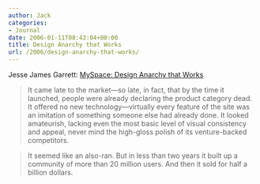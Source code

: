 ```yaml
---
author: Jack
categories:
- Journal
date: 2006-01-11T08:43:04+00:00
title: Design Anarchy that Works
url: /2006/design-anarchy-that-works/
---
```


Jesse James Garrett: [MySpace: Design Anarchy that Works](<http://www.businessweek.com/innovate/content/dec2005/id20051230_570094.htm>) 

> It came late to the market&#8212;so late, in fact, that by the time it launched, people were already declaring the product category dead. It offered no new technology&#8212;virtually every feature of the site was an imitation of something someone else had already done. It looked amateurish, lacking even the most basic level of visual consistency and appeal, never mind the high-gloss polish of its venture-backed competitors. 

> It seemed like an also-ran. But in less than two years it built up a community of more than 20 million users. And then it sold for half a billion dollars.